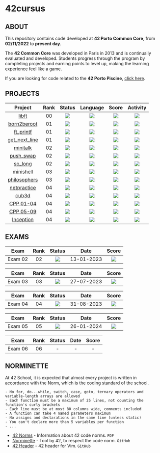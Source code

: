 # 42cursus
## ABOUT
This repository contains code developed at **42 Porto Common Core**, from **02/11/2022** to **present day**. </br>

The **42 Common Core** was developed in Paris in 2013 and is continually evaluated and developed. Students progress through the program by completing projects and earning points to level up, making the learning experience feel like a game.

If you are looking for code related to the **42 Porto Piscine**, <a href="https://github.com/lubuper/42-piscine">click here</a>.

## PROJECTS
<div align="center">

| Project | Rank | Status | Language | Score | Activity |
| :---: | :---: | :---: | :---: | :---: | :---: |
| [libft](https://github.com/lubuper/42cursus/tree/master/ft_printf) | 00 | <img src="https://img.shields.io/badge/done-sucess" /> |<img src="https://img.shields.io/github/languages/top/lubuper/libft" /> | <img src="https://img.shields.io/badge/125%20%2F%20100%20%E2%98%85-success" /> | <img src="https://img.shields.io/github/last-commit/lubuper/libft" /> |
| [born2beroot](https://github.com/lubuper/42cursus/tree/master/born2beroot) | 01 | <img src="https://img.shields.io/badge/done-sucess" /> | <img src="https://img.shields.io/github/languages/top/lubuper/born2beroot" /> | <img src="https://img.shields.io/badge/118%20%2F%20100-success" /> | <img src="https://img.shields.io/github/last-commit/lubuper/born2beroot" /> |
| [ft_printf](https://github.com/lubuper/42cursus/tree/master/ft_printf) | 01 | <img src="https://img.shields.io/badge/done-sucess" /> | <img src="https://img.shields.io/github/languages/top/lubuper/ft_printf" /> | <img src="https://img.shields.io/badge/104%20%2F%20100-success" /> | <img src="https://img.shields.io/github/last-commit/lubuper/ft_printf" /> |
| [get_next_line](https://github.com/lubuper/42cursus/tree/master/ft_printf) | 01 | <img src="https://img.shields.io/badge/done-sucess" /> |<img src="https://img.shields.io/github/languages/top/lubuper/get_next_line" /> | <img src="https://img.shields.io/badge/125%20%2F%20100%20%E2%98%85-success" /> | <img src="https://img.shields.io/github/last-commit/lubuper/get_next_line" /> |
| [minitalk](https://github.com/lubuper/42cursus/tree/master/minitalk) | 02 | <img src="https://img.shields.io/badge/done-sucess" /> | <img src="https://img.shields.io/github/languages/top/lubuper/minitalk" /> | <img src="https://img.shields.io/badge/125%20%2F%20100%20%E2%98%85-success" /> | <img src="https://img.shields.io/github/last-commit/lubuper/minitalk" /> |
| [push_swap](https://github.com/lubuper/42cursus/tree/master/push_swap) | 02 | <img src="https://img.shields.io/badge/done-sucess" /> | <img src="https://img.shields.io/github/languages/top/lubuper/push_swap" /> | <img src="https://img.shields.io/badge/84%20%2F%20100-success" /> | <img src="https://img.shields.io/github/last-commit/lubuper/push_swap" /> |
| [so_long](https://github.com/lubuper/42cursus/tree/master/so_long) | 02 | <img src="https://img.shields.io/badge/done-sucess" /> | <img src="https://img.shields.io/github/languages/top/lubuper/so_long" /> | <img src="https://img.shields.io/badge/125%20%2F%20100%20%E2%98%85-success" /> | <img src="https://img.shields.io/github/last-commit/lubuper/so_long" /> |
| [minishell](https://github.com/lubuper/42cursus/tree/master/minishell) | 03 | <img src="https://img.shields.io/badge/done-sucess" /> | <img src="https://img.shields.io/github/languages/top/lubuper/minishell" /> | <img src="https://img.shields.io/badge/101%20%2F%20100-sucess" /> | <img src="https://img.shields.io/github/last-commit/lubuper/minishell" /> |
| [philosophers](https://github.com/lubuper/42cursus/tree/master/philosophers) | 03 | <img src="https://img.shields.io/badge/done-sucess" /> | <img src="https://img.shields.io/github/languages/top/lubuper/philosophers" /> | <img src="https://img.shields.io/badge/125%20%2F%20100%20%E2%98%85-success" /> | <img src="https://img.shields.io/github/last-commit/lubuper/philosophers" /> |
| [netpractice](https://github.com/lubuper/42cursus/tree/master/netpractice) | 04 | <img src="https://img.shields.io/badge/done-sucess" /> | <img src="https://img.shields.io/github/languages/top/lubuper/netpractice" /> | <img src="https://img.shields.io/badge/100%20%2F%20100-sucess" /> | <img src="https://img.shields.io/github/last-commit/lubuper/netpractice" /> |
| [cub3d](https://github.com/lubuper/42cursus/tree/master/cub3d) | 04 | <img src="https://img.shields.io/badge/done-sucess" /> |<img src="https://img.shields.io/github/languages/top/lubuper/cub3d" /> | <img src="https://img.shields.io/badge/125%20%2F%20100%20%E2%98%85-success" /> | <img src="https://img.shields.io/github/last-commit/lubuper/cub3d" /> |
| [CPP 01-04](https://github.com/lubuper/42cursus/tree/master/CPP%2000-04) | 04 | <img src="https://img.shields.io/badge/done-sucess" /> |<img src="https://img.shields.io/github/languages/top/lubuper/CPP%2000-04" /> | <img src="https://img.shields.io/badge/90%20%2F%20100-success" /> | <img src="https://img.shields.io/github/last-commit/lubuper/CPP%2000-04" /> |
| [CPP 05-09](https://github.com/lubuper/42cursus/tree/master/CPP%2005-09) | 04 | <img src="https://img.shields.io/badge/done-sucess" /> |<img src="https://img.shields.io/github/languages/top/lubuper/CPP%2005-09" /> | <img src="https://img.shields.io/badge/93%20%2F%20100-success" /> | <img src="https://img.shields.io/github/last-commit/lubuper/CPP%2005-09" /> |
| [Inception](https://github.com/lubuper/42cursus/tree/master/inception) | 04 | <img src="https://img.shields.io/badge/done-sucess" /> |<img src="https://img.shields.io/github/languages/top/lubuper/inception" /> | <img src="https://img.shields.io/badge/100%20%2F%20100-success" /> | <img src="https://img.shields.io/github/last-commit/lubuper/inception" /> |
</div>

## EXAMS
<div align="center">

| Exam | Rank | Status | Date | Score |
| :---: | :---: | :---: | :---: | :---: |
| Exam 02 | 02 | <img src="https://img.shields.io/badge/sucess-sucess" /> | 13-01-2023 | <img src="https://img.shields.io/badge/100%20%2F%20100%20%E2%98%85-sucess" /> |


| Exam | Rank | Status | Date | Score |
| :---: | :---: | :---: | :---: | :---: |
| Exam 03 | 03 | <img src="https://img.shields.io/badge/sucess-sucess" /> | 27-07-2023 | <img src="https://img.shields.io/badge/100%20%2F%20100%20%20%E2%98%85-sucess" /> |
	
| Exam | Rank | Status | Date | Score |
| :---: | :---: | :---: | :---: | :---: |
| Exam 04 | 04 | <img src="https://img.shields.io/badge/sucess-sucess" /> | 31-08-2023 | <img src="https://img.shields.io/badge/100%20%2F%20100%20%20%E2%98%85-sucess" /> |
	
| Exam | Rank| Status | Date | Score |
| :---: | :---: | :---: | :---: | :---: |
| Exam 05 | 05 | <img src="https://img.shields.io/badge/sucess-sucess" /> | 26-01-2024 | <img src="https://img.shields.io/badge/100%20%2F%20100%20%20%E2%98%85-sucess" /> |
	
| Exam | Rank | Status | Date | Score |
| :---: | :---: | :---: | :---: | :---: |
| Exam 06 | 06 | - | - | - | - |

</div>

## NORMINETTE
At 42 School, it is expected that almost every project is written in accordance with the Norm, which is the coding standard of the school.

```
- No for, do...while, switch, case, goto, ternary operators and variable-length arrays are allowed
- Each function must be a maximum of 25 lines, not counting the function's curly brackets
- Each line must be at most 80 columns wide, comments included
- A function can take 4 named parameters maximum
- No assigns and declarations in the same line (unless static)
- You can't declare more than 5 variables per function
- ...
```

* [42 Norms](https://github.com/lubuper/lubuper/blob/main/42/pdf/en_norm.pdf) - Information about 42 code norms. `PDF`
* [Norminette](https://github.com/42School/norminette) - Tool by 42, to respect the code norm. `GitHub`
* [42 Header](https://github.com/42Paris/42header) - 42 header for Vim. `GitHub`
